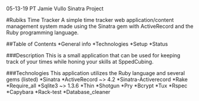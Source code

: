 05-13-19 PT Jamie Vullo Sinatra Project

#Rubiks Time Tracker
A simple time tracker web application/content management system made using the Sinatra gem with ActiveRecord and the Ruby programming language. 

##Table of Contents
*General info
*Technologies
*Setup
*Status

###Description
This is a small application that can be used for keeping track of your times while honing your skills at SppedCubing.

###Technologies
This application utilizes the Ruby language and several gems (listed)
*Sinatra
*ActiveRecord ~> 4.2
*Sinatra-Activerecord
*Rake
*Require_all
*Sqlite3 ~> 1.3.6
*Thin
*Shotgun
*Pry
*Bcrypt
*Tux
*Rspec
*Capybara
*Rack-test
*Database_cleaner

